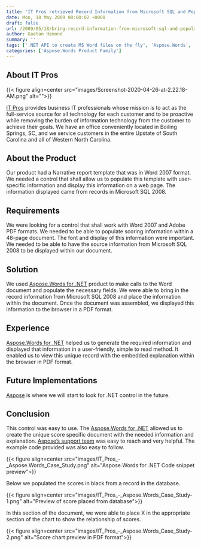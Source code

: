```yaml
---
title: 'IT Pros retrieved Record Information from Microsoft SQL and Populated MS Word Documents using Aspose APIs'
date: Mon, 18 May 2009 08:00:02 +0000
draft: false
url: /2009/05/18/bring-record-information-from-microsoft-sql-and-populate-document/
author: Gaetan Hemond
summary: ''
tags: ['.NET API to create MS Word files on the fly', 'Aspose.Words', 'Convert MS Word documents to PDF format using Aspose.Words for .NET', 'Convert MS Word files to PDF format', 'Create MS Word files dynamically using Aspose.Words for .NET', 'Dynamically generate MS Word documents', 'Programatically create MS Word files based on content from database', 'Success Stories', 'Word to PDF conversion API']
categories: ['Aspose.Words Product Family']
---
```


## About IT Pros



{{< figure align=center src="images/Screenshot-2020-04-26-at-2.22.18-AM.png" alt="">}}


[IT Pros][1] provides business IT professionals whose mission is to act as the full-service source for all technology for each customer and to be proactive while removing the burden of information technology from the customer to achieve their goals. We have an office conveniently located in Boiling Springs, SC, and we service customers in the entire Upstate of South Carolina and all of Western North Carolina. 

## About the Product

Our product had a Narrative report template that was in Word 2007 format. We needed a control that shall allow us to populate this template with user-specific information and display this information on a web page. The information displayed came from records in Microsoft SQL 2008.

## Requirements

We were looking for a control that shall work with Word 2007 and Adobe PDF formats. We needed to be able to populate scoring information within a 48-page document. The font and display of this information were important. We needed to be able to have the source information from Microsoft SQL 2008 to be displayed within our document.

## Solution

We used [Aspose.Words for .NET][2] product to make calls to the Word document and populate the necessary fields. We were able to bring in the record information from Microsoft SQL 2008 and place the information within the document. Once the document was assembled, we displayed this information to the browser in a PDF format.

## Experience

[Aspose.Words for .NET][3] helped us to generate the required information and displayed that information in a user-friendly, simple to read method. It enabled us to view this unique record with the embedded explanation within the browser in PDF format.

## Future Implementations

[Aspose][4] is where we will start to look for .NET control in the future.

## Conclusion

This control was easy to use. The [Aspose.Words for .NET][5] allowed us to create the unique score specific document with the needed information and explanation. [Aspose’s support team][6] was easy to reach and very helpful. The example code provided was also easy to follow.



{{< figure align=center src="images/IT_Pros_-_Aspose.Words_Case_Study.png" alt="Aspose.Words for .NET Code snippet preview">}}


Below we populated the scores in black from a record in the database.



{{< figure align=center src="images/IT_Pros_-_Aspose.Words_Case_Study-1.png" alt="Preview of score placed from database">}}


In this section of the document, we were able to place X in the appropriate section of the chart to show the relationship of scores.



{{< figure align=center src="images/IT_Pros_-_Aspose.Words_Case_Study-2.png" alt="Score chart preview in PDF format">}}





[1]: https://www.askitp.com/
[2]: https://products.aspose.com/words/net
[3]: https://products.aspose.com/words/net
[4]: https://www.aspose.com/
[5]: https://products.aspose.com/words/net
[6]: https://forum.aspose.com/c/words




